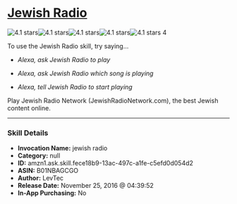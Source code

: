 # [Jewish Radio](http://alexa.amazon.com/#skills/amzn1.ask.skill.fece18b9-13ac-497c-a1fe-c5efd0d054d2)
![4.1 stars](../../images/ic_star_black_18dp_1x.png)![4.1 stars](../../images/ic_star_black_18dp_1x.png)![4.1 stars](../../images/ic_star_black_18dp_1x.png)![4.1 stars](../../images/ic_star_black_18dp_1x.png)![4.1 stars](../../images/ic_star_half_black_18dp_1x.png) 4

To use the Jewish Radio skill, try saying...

* *Alexa, ask Jewish Radio to play*

* *Alexa, ask Jewish Radio which song is playing*

* *Alexa, tell Jewish Radio to start playing*

Play Jewish Radio Network (JewishRadioNetwork.com), the best Jewish content online.

***

### Skill Details

* **Invocation Name:** jewish radio
* **Category:** null
* **ID:** amzn1.ask.skill.fece18b9-13ac-497c-a1fe-c5efd0d054d2
* **ASIN:** B01NBAGCGO
* **Author:** LevTec
* **Release Date:** November 25, 2016 @ 04:39:52
* **In-App Purchasing:** No
